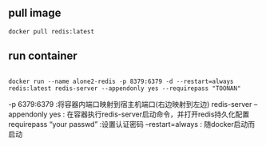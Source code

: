 
## pull image

```
docker pull redis:latest
```

## run container

```

docker run --name alone2-redis -p 8379:6379 -d --restart=always redis:latest redis-server --appendonly yes --requirepass "TOONAN"

```

-p 6379:6379 :将容器内端口映射到宿主机端口(右边映射到左边) 
redis-server –appendonly yes : 在容器执行redis-server启动命令，并打开redis持久化配置 
requirepass “your passwd” :设置认证密码 
–restart=always : 随docker启动而启动